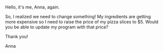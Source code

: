 Hello, it's me, Anna, again.

So, I realized we need to change something! My ingredients are getting more expensive so I need to raise the price of my pizza slices to $5. Would you be able to update my program with that price? 

Thank you!

Anna
